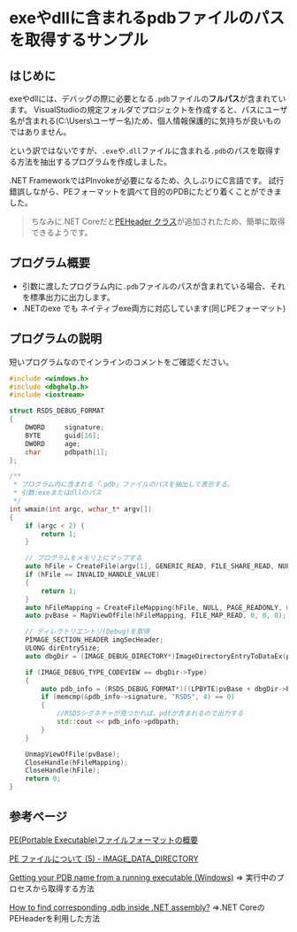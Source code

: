 # exeやdllに含まれるpdbファイルのパスを取得するサンプル

## はじめに
exeやdllには、デバッグの際に必要となる`.pdb`ファイルの**フルパス**が含まれています。
VisualStudioの規定フォルダでプロジェクトを作成すると、パスにユーザ名が含まれる(C:\Users\ユーザー名)ため、個人情報保護的に気持ちが良いものではありません。

という訳ではないですが、`.exe`や`.dll`ファイルに含まれる`.pdb`のパスを取得する方法を抽出するプログラムを作成しました。

.NET FrameworkではPInvokeが必要になるため、久しぶりにC言語です。
試行錯誤しながら、PEフォーマットを調べて目的のPDBにたどり着くことができました。

> ちなみに.NET Coreだと[PEHeader クラス](https://docs.microsoft.com/ja-jp/dotnet/api/system.reflection.portableexecutable.peheader?view=net-5.0)が追加されたため、簡単に取得できるようです。

## プログラム概要

* 引数に渡したプログラム内に`.pdb`ファイルのパスが含まれている場合、それを標準出力に出力します。
* .NETのexe でも ネイティブexe両方に対応しています(同じPEフォーマット)

## プログラムの説明

短いプログラムなのでインラインのコメントをご確認ください。

```C++
#include <windows.h>
#include <dbghelp.h>
#include <iostream>

struct RSDS_DEBUG_FORMAT
{
	DWORD     signature;
	BYTE      guid[16];
	DWORD     age;
	char      pdbpath[1];
};

/**
 * プログラム内に含まれる「.pdb」ファイルのパスを抽出して表示する。
 * 引数:exeまたはdllのパス
 */
int wmain(int argc, wchar_t* argv[])
{
	if (argc < 2) {
		return 1;
	}

	// プログラムをメモリ上にマップする
	auto hFile = CreateFile(argv[1], GENERIC_READ, FILE_SHARE_READ, NULL, OPEN_EXISTING, 0, NULL);
	if (hFile == INVALID_HANDLE_VALUE)
	{
		return 1;
	}
	auto hFileMapping = CreateFileMapping(hFile, NULL, PAGE_READONLY, 0, 0, NULL);
	auto pvBase = MapViewOfFile(hFileMapping, FILE_MAP_READ, 0, 0, 0);

	// ディレクトリエントリ(Debug)を取得
	PIMAGE_SECTION_HEADER imgSecHeader;
	ULONG dirEntrySize;
	auto dbgDir = (IMAGE_DEBUG_DIRECTORY*)ImageDirectoryEntryToDataEx(pvBase, FALSE, IMAGE_DIRECTORY_ENTRY_DEBUG, &dirEntrySize, &imgSecHeader);

	if (IMAGE_DEBUG_TYPE_CODEVIEW == dbgDir->Type)
	{
		auto pdb_info = (RSDS_DEBUG_FORMAT*)((LPBYTE)pvBase + dbgDir->PointerToRawData);
		if (memcmp(&pdb_info->signature, "RSDS", 4) == 0)
		{
			//RSDSシグネチャが見つかれば、pdfが含まれるので出力する
			std::cout << pdb_info->pdbpath;
		}
	}

	UnmapViewOfFile(pvBase);
	CloseHandle(hFileMapping);
	CloseHandle(hFile);
	return 0;
}

```


## 参考ページ

[PE(Portable Executable)ファイルフォーマットの概要](http://shopping2.gmobb.jp/htdmnr/www08/mcc/doc/pe.html)

[PE ファイルについて (5) - IMAGE_DATA_DIRECTORY](https://tech.blog.aerie.jp/entry/2015/12/27/144045)

[Getting your PDB name from a running executable (Windows)](https://deplinenoise.wordpress.com/2013/06/14/getting-your-pdb-name-from-a-running-executable-windows/)
 ⇒ 実行中のプロセスから取得する方法

[How to find corresponding .pdb inside .NET assembly?](https://stackoverflow.com/questions/38821662/how-to-find-corresponding-pdb-inside-net-assembly)
 ⇒.NET CoreのPEHeaderを利用した方法